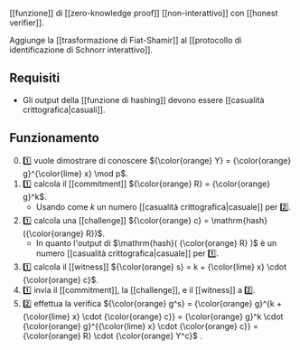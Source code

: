 [[funzione]] di [[zero-knowledge proof]] [[non-interattivo]] con [[honest verifier]].

Aggiunge la [[trasformazione di Fiat-Shamir]] al [[protocollo di identificazione di Schnorr interattivo]].

## Requisiti

- Gli output della [[funzione di hashing]] devono essere [[casualità crittografica|casuali]].

## Funzionamento

0. 1️⃣ vuole dimostrare di conoscere ${\color{orange} Y} = {\color{orange} g}^{\color{lime} x} \mod p$.
2. 1️⃣ calcola il [[commitment]] ${\color{orange} R} = {\color{orange} g}^k$.
	- Usando come $k$ un numero [[casualità crittografica|casuale]] per 2️⃣.
4. 1️⃣ calcola una [[challenge]] ${\color{orange} c} = \mathrm{hash}({\color{orange} R})$.
	- In quanto l'output di $\mathrm{hash}( {\color{orange} R} )$ è un numero [[casualità crittografica|casuale]] per 1️⃣.
6. 1️⃣ calcola il [[witness]] ${\color{orange} s} = k + {\color{lime} x} \cdot {\color{orange} c}$.
7. 1️⃣ invia il [[commitment]], la [[challenge]], e il [[witness]] a 2️⃣.
8. 2️⃣ effettua la verifica ${\color{orange} g^s} = {\color{orange} g}^{k + {\color{lime} x} \cdot {\color{orange} c}} = {\color{orange} g}^k \cdot {\color{orange} g}^{{\color{lime} x} \cdot {\color{orange} c}} = {\color{orange} R} \cdot {\color{orange} Y^c}$ .
